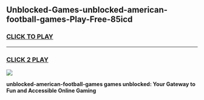 
## Unblocked-Games-unblocked-american-football-games-Play-Free-85icd
<h3>
<a href="https://premium76.site?title=unblocked-american-football-games&ref=18A1">CLICK TO PLAY</a></h3>
<hr>

<h3>
<a href="https://premium76.site?title=unblocked-american-football-games&ref=18A1">CLICK 2 PLAY</a>
  
</h3>

<a href="https://premium76.site?title=unblocked-american-football-games&ref=18A1"><img src="https://clearcache.store/games.png"></a>


**unblocked-american-football-games games unblocked: Your Gateway to Fun and Accessible Online Gaming**
